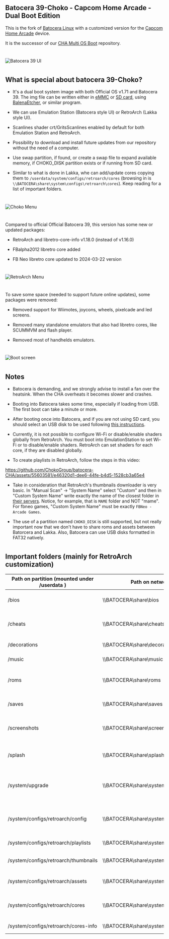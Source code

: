 #
## Batocera 39-Choko - Capcom Home Arcade - Dual Boot Edition

This is the fork of [Batocera Linux](https://batocera.org) with a customized version for the [Capcom Home Arcade](https://capcomhomearcade.com) device.

It is the successor of our [CHA Multi OS Boot](https://github.com/ChokoGroup/CHA-Multi-OS-Boot) repository.

#
![Batocera 39 UI](./ChokoGroup/BatoceraFavorites.png)
#

## What is special about batocera 39-Choko?

- It's a dual boot system image with both Official OS v1.71 and Batocera 39. The img file can be written either in [eMMC](https://github.com/lilo-san/cha-documentation#installing-software) or [SD card](https://github.com/lilo-san/cha-documentation#hardware-modifications), using [BalenaEtcher](https://etcher.balena.io), or similar program.

- We can use Emulation Station (Batocera style UI) or RetroArch (Lakka style UI).

- Scanlines shader crt/GritsScanlines enabled by default for both Emulation Station and RetroArch.

- Possibility to download and install future updates from our repository without the need of a computer.

- Use swap partition, if found, or create a swap file to expand available memory, if CHOKO_DISK partition exists or if running from SD card.

- Similar to what is done in Lakka, whe can add/update cores copying them to `/userdata/system/configs/retroarch/cores` (browsing in is `\\BATOCERA\share\system\configs\retroarch\cores`). Keep reading for a list of important folders.


#
![Choko Menu](./ChokoGroup/ChokoMenu.png)
#

Compared to official Official Batocera 39, this version has some new or updated packages:

- RetroArch and libretro-core-info v1.18.0 (instead of v1.16.0)

- FBalpha2012 libretro core added

- FB Neo libretro core updated to 2024-03-22 version


#
![RetroArch Menu](./ChokoGroup/RetroArchMainMenu.png)
#

To save some space (needed to support future online updates), some packages were removed:

- Removed support for Wiimotes, joycons, wheels, pixelcade and led screens.

- Removed many standalone emulators that also had libretro cores, like SCUMMVM and flash player.

- Removed most of handhelds emulators.


#
![Boot screen](./ChokoGroup/ChokoHomeArcade.png)
#

## Notes

- Batocera is demanding, and we strongly advise to install a fan over the heatsink. When the CHA overheats it becomes slower and crashes.

- Booting into Batocera takes some time, especially if loading from USB. The first boot can take a minute or more.

- After booting once into Batocera, and if you are not using SD card, you should select an USB disk to be used following [this instructions](https://wiki.batocera.org/store_games_on_a_second_usb_sata_drive).

- Currently, it is not possible to configure Wi-Fi or disable/enable shaders globally from RetroArch. You must boot into EmulationStation to set Wi-Fi or to disable/enable shaders. RetroArch can set shaders for each core, if they are disabled globally.

- To create playlists in RetroArch, follow the steps in this video:

https://github.com/ChokoGroup/batocera-CHA/assets/55603581/e46320d1-dee6-44fe-b4d5-1528cb3a65e4


- Take in consideration that RetroArch's thumbnails downloader is very basic.
In "Manual Scan" -> "System Name" select "Custom" and then in "Custom System Name" write exactly the name of the closest folder in [their servers](https://thumbnails.libretro.com/).
Notice, for example, that is `MAME` folder and NOT "mame". For fbneo games, "Custom System Name" must be exactly `FBNeo - Arcade Games`.

- The use of a partition named `CHOKO_DISK` is still supported, but not really important now that we don't have to share roms and assets between Batorcera and Lakka. Also, Batocera can use USB disks formatted in FAT32 natively.

#

## Important folders (mainly for RetroArch customization)

| Path on partition (mounted under /userdata ) | Path on network (for Windows) | Function | wiki |
| --- | --- | --- | --- |
| /bios | \\\\BATOCERA\\share\\bios | BIOS files required for some emulators | https://wiki.batocera.org/add_games_bios#adding_bios_files |
| /cheats | \\\\BATOCERA\\share\\cheats | "cht" and "saves" folders for using cheats in RetroArch | https://docs.libretro.com/guides/cheat-codes/ |
| /decorations | \\\\BATOCERA\\share\\decorations | Bezels and overlays | https://wiki.batocera.org/decoration |
| /music | \\\\BATOCERA\\share\\music | Emulation Station music | https://wiki.batocera.org/emulationstation:music |
| /roms | \\\\BATOCERA\\share\\roms | Folders with games for each supported emulator/system | https://wiki.batocera.org/add_games_bios#adding_roms |
| /saves | \\\\BATOCERA\\share\\saves | Folders with savegames and savestates | |
| /screenshots | \\\\BATOCERA\\share\\screenshots | Folders with screenshots taken from games | |
| /splash | \\\\BATOCERA\\share\\splash | Custom images/videos to show while booting | https://wiki.batocera.org/splash_boot |
| /system/upgrade | \\\\BATOCERA\\share\\system\\upgrade | Used to download "boot.tar.xz" for upgradeing Batocera | https://wiki.batocera.org/upgrade_manually |
| /system/configs/retroarch/config | \\\\BATOCERA\\share\\system\\configs\\retroarch\\config | Is where RetroArch saves remmapping files and overlays \*.cfg | |
| /system/configs/retroarch/playlists | \\\\BATOCERA\\share\\system\\configs\\retroarch\\playlists | Playlists for RetroArch | https://docs.libretro.com/guides/roms-playlists-thumbnails/ |
| /system/configs/retroarch/thumbnails | \\\\BATOCERA\\share\\system\\configs\\retroarch\\thumbnails | Thumbnails for RetroArch' playlists | https://docs.libretro.com/guides/roms-playlists-thumbnails/ |
| /system/configs/retroarch/assets | \\\\BATOCERA\\share\\system\\configs\\retroarch\\assets | Assets for RetroArch' menus (icons) | |
| /system/configs/retroarch/cores | \\\\BATOCERA\\share\\system\\configs\\retroarch\\cores | Libretro cores for RetroArch' menus (\*.so files) | Files here will add or replace existing cores |
| /system/configs/retroarch/cores-info | \\\\BATOCERA\\share\\system\\configs\\retroarch\\cores-info | \*.info file for cores | Files here will add or replace existing info files |
